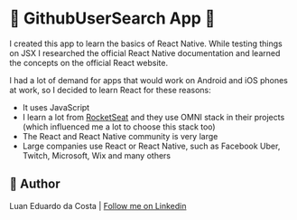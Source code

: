 # :mag_right: GithubUserSearch App :man:

I created this app to learn the basics of React Native. While testing things on JSX I researched the official React Native documentation and learned the concepts on the official React website.

I had a lot of demand for apps that would work on Android and iOS phones at work, so I decided to learn React for these reasons:

- It uses JavaScript
- I learn a lot from [RocketSeat](https://rocketseat.com.br/) and they use OMNI stack in their projects (which influenced me a lot to choose this stack too)
- The React and React Native community is very large
- Large companies use React or React Native, such as Facebook Uber, Twitch, Microsoft, Wix and many others

## :man: Author

Luan Eduardo da Costa | [Follow me on Linkedin](https://www.linkedin.com/in/luaneducosta/)
